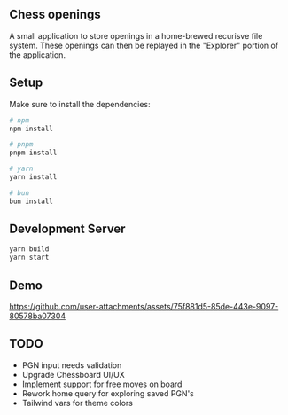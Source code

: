 ## Chess openings
A small application to store openings in a home-brewed recurisve file system. These openings can then be replayed in the "Explorer" portion of the application. 


## Setup

Make sure to install the dependencies:

```bash
# npm
npm install

# pnpm
pnpm install

# yarn
yarn install

# bun
bun install
```

## Development Server

```bash
yarn build
yarn start
```

## Demo

https://github.com/user-attachments/assets/75f881d5-85de-443e-9097-80578ba07304

## TODO 

* PGN input needs validation
* Upgrade Chessboard UI/UX
* Implement support for free moves on board
* Rework home query for exploring saved PGN's
* Tailwind vars for theme colors
